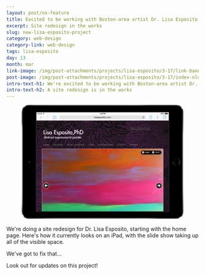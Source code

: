 ```yaml
---
layout: post/no-feature
title: Excited to be working with Boston-area artist Dr. Lisa Esposito
excerpt: Site redesign in the works
slug: new-lisa-esposito-project
category: web-design
category-link: web-design
tags: lisa-esposito
day: 13
month: mar
link-image: /img/post-attachments/projects/lisa-esposito/3-17/link-banner@2x.jpg
post-image: /img/post-attachments/projects/lisa-esposito/3-17/index-old.png
intro-text-h1: We're excited to be working with Boston-area artist Dr. Lisa Esposito
intro-text-h2: A site redesign is in the works
---
```

<article id="esposito-project-introduction">
	<figure id="original-esposito-ipad">
		<img src="/img/post-attachments/projects/lisa-esposito/3-17/index-old.png" alt="Lisa Esposito iPad Mockup">
	</figure>
	<div class="verbiage">
		<p class="large">We're doing a site redesign for Dr. Lisa Esposito, starting with the home page. Here's how it currently looks on an iPad, with the slide show taking up all of the visible space.</p>
		<p class="large">We've got to fix that...</p>
		<p class="large">Look out for updates on this project!</p>
	</div>
</article>